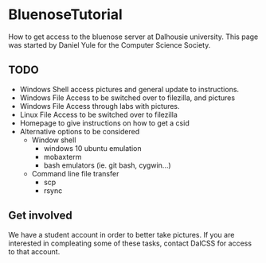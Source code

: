 # BluenoseTutorial
How to get access to the bluenose server at Dalhousie university.  This page was started by Daniel Yule for the Computer Science Society.

## TODO

* Windows Shell access pictures and general update to instructions.
* Windows File Access to be switched over to filezilla, and pictures
* Windows File Access through labs with pictures.
* Linux File Access to be switched over to filezilla
* Homepage to give instructions on how to get a csid
* Alternative options to be considered
  * Window shell
    * windows 10 ubuntu emulation
    * mobaxterm
    * bash emulators (ie. git bash, cygwin...)
  * Command line file transfer
    * scp
    * rsync

## Get involved
We have a student account in order to better take pictures.  If you are interested in compleating some of these tasks, contact DalCSS for access to that account.
